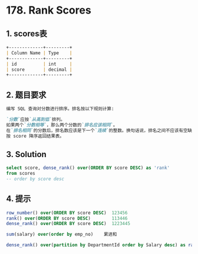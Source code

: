 # 178. Rank Scores

## 1. scores表

```md
+-------------+---------+
| Column Name | Type    |
+-------------+---------+
| id          | int     |
| score       | decimal |
+-------------+---------+
```

## 2. 题目要求

```md
编写 SQL 查询对分数进行排序。排名按以下规则计算:

`分数`应按`从高到低`排列。
如果两个`分数相等`，那么两个分数的`排名应该相同`。
在`排名相同`的分数后，排名数应该是下一个`连续`的整数。换句话说，排名之间不应该有空缺的数字。
按 score 降序返回结果表。
```

## 3. Solution

```sql
select score, dense_rank() over(ORDER BY score DESC) as 'rank'
from scores
-- order by score desc
```

## 4. 提示

```sql
row_number() over(ORDER BY score DESC)  123456
rank() over(ORDER BY score DESC)        113446
dense_rank() over(ORDER BY score DESC)  1223445

sum(salary) over(order by emp_no)    累进和

dense_rank() over(partition by DepartmentId order by Salary desc) as rank  -- 分组排序
```
